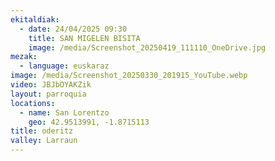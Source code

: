 ```yaml
---
ekitaldiak:
  - date: 24/04/2025 09:30
    title: SAN MIGELEN BISITA
    image: /media/Screenshot_20250419_111110_OneDrive.jpg
mezak:
  - language: euskaraz
image: /media/Screenshot_20250330_201915_YouTube.webp
video: JBJbOYAKZik
layout: parroquia
locations:
  - name: San Lorentzo
    geo: 42.9513991, -1.8715113
title: oderitz
valley: Larraun
---
```


